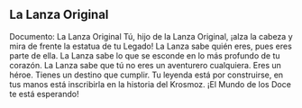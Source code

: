 ## La Lanza Original
Documento: La Lanza Original
Tú, hijo de la Lanza Original, ¡alza la cabeza y mira de frente la estatua de tu Legado!
La Lanza sabe quién eres, pues eres parte de ella.
La Lanza sabe lo que se esconde en lo más profundo de tu corazón.
La Lanza sabe que tú no eres un aventurero cualquiera. Eres un héroe. Tienes un destino que cumplir.
Tu leyenda está por construirse, en tus manos está inscribirla en la historia del Krosmoz.
¡El Mundo de los Doce te está esperando!

